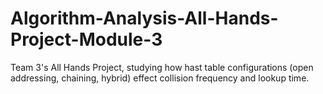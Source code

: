 # Algorithm-Analysis-All-Hands-Project-Module-3
Team 3's All Hands Project, studying how hast table configurations (open addressing, chaining, hybrid) effect collision frequency and lookup time.
